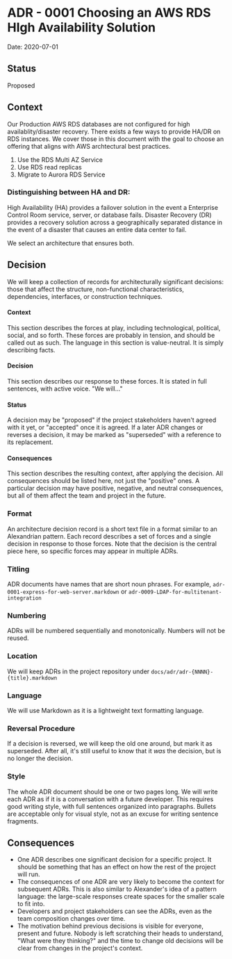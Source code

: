 # ADR - 0001 Choosing an AWS RDS HIgh Availability Solution

Date: 2020-07-01

## Status

Proposed

## Context
Our Production AWS RDS databases are not configured for high availablity/disaster recovery. There exists a few ways to provide HA/DR on RDS instances. We cover those in this document with the goal to choose an offering that aligns with AWS archtectural best practices.

1. Use the RDS Multi AZ Service
2. Use RDS read replicas
3. Migrate to Aurora RDS Service

### Distinguishing between HA and DR:
High Availability (HA) provides a failover solution in the event a Enterprise Control Room service, server, or database fails. Disaster Recovery (DR) provides a recovery solution across a geographically separated distance in the event of a disaster that causes an entire data center to fail.

We select an architecture that ensures both.

## Decision
We will keep a collection of records for architecturally significant decisions: those that affect the structure, non-functional characteristics, dependencies, interfaces, or construction techniques.

#### Context
This section describes the forces at play, including technological, political, social, and so forth. These forces are probably in tension, and should be called out as such. The language in this section is value-neutral. It is simply describing facts.

#### Decision
This section describes our response to these forces. It is stated in full sentences, with active voice. "We will..."

#### Status
A decision may be "proposed" if the project stakeholders haven't agreed with it yet, or "accepted" once it is agreed. If a later ADR changes or reverses a decision, it may be marked as "superseded" with a reference to its replacement.

#### Consequences
This section describes the resulting context, after applying the decision. All consequences should be listed here, not just the "positive" ones. A particular decision may have positive, negative, and neutral consequences, but all of them affect the team and project in the future.

### Format
An architecture decision record is a short text file in a format similar to an Alexandrian pattern. Each record describes a set of forces and a single decision in response to those forces. Note that the decision is the central piece here, so specific forces may appear in multiple ADRs.

### Titling
ADR documents have names that are short noun phrases. For example, `adr-0001-express-for-web-server.markdown` or `adr-0009-LDAP-for-multitenant-integration`

### Numbering
ADRs will be numbered sequentially and monotonically. Numbers will not be reused.

### Location
We will keep ADRs in the project repository under `docs/adr/adr-{NNNN}-{title}.markdown`

### Language
We will use Markdown as it is a lightweight text formatting language.

### Reversal Procedure
If a decision is reversed, we will keep the old one around, but mark it as superseded. After all, it's still useful to know that it _was_ the decision, but is no longer the decision.

### Style
The whole ADR document should be one or two pages long. We will write each ADR as if it is a conversation with a future developer. This requires good writing style, with full sentences organized into paragraphs. Bullets are acceptable only for visual style, not as an excuse for writing sentence fragments.

## Consequences
* One ADR describes one significant decision for a specific project. It should be something that has an effect on how the rest of the project will run.
* The consequences of one ADR are very likely to become the context for subsequent ADRs. This is also similar to Alexander's idea of a pattern language: the large-scale responses create spaces for the smaller scale to fit into.
* Developers and project stakeholders can see the ADRs, even as the team composition changes over time.
* The motivation behind previous decisions is visible for everyone, present and future. Nobody is left scratching their heads to understand, "What were they thinking?" and the time to change old decisions will be clear from changes in the project's context.